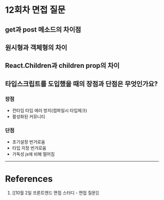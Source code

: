 # 12회차 면접 질문 
## get과 post 메소드의 차이점
## 원시형과 객체형의 차이
## React.Children과 children prop의 차이
## 타입스크립트를 도입했을 때의 장점과 단점은 무엇인가요?
### 장점

- 런타임 타입 에러 방지(컴파일시 타입체크)
- 활성화된 커뮤니티

### 단점

- 초기설정 번거로움
- 타입 지정 번거로움
- 가독성 js에 비해 떨어짐

---
# References
1. [[10월 2일 프론트엔드 면접 스터디 - 면접 질문]]